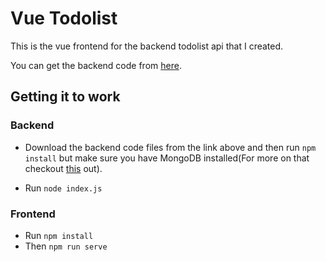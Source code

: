 # Vue Todolist

This is the vue frontend for the backend todolist api that I created.

You can get the backend code from [here](https://github.com/kellyjoe256/node-todolist-app).

## Getting it to work

### Backend

* Download the backend code files from the link above and then run `npm install` but make sure you have MongoDB installed(For more on that checkout [this](https://docs.mongodb.com/manual/administration/install-community/) out).

* Run `node index.js`

### Frontend
* Run `npm install`
* Then `npm run serve`

